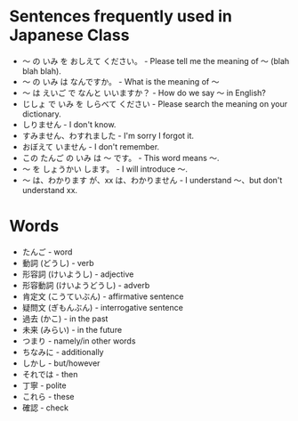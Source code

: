 # Sentences frequently used in Japanese Class
- 〜 の いみ を おしえて ください。 - Please tell me the meaning of 〜 (blah blah blah).
- 〜 の いみ は なんですか。 - What is the meaning of 〜
- 〜 は えいご で なんと いいますか？ - How do we say 〜 in English?
- じしょ で いみ を しらべて ください - Please search the meaning on your dictionary.
- しりません - I don't know.
- すみません、わすれました - I'm sorry I forgot it.
- おぼえて いません - I don't remember.
- この たんご の いみ は 〜 です。 - This word means 〜.
- 〜 を しょうかい します。 - I will introduce 〜.
- 〜 は、わかります が、xx は、わかりません - I understand 〜、but don't understand xx.



# Words
- たんご - word
- 動詞 (どうし) - verb
- 形容詞 (けいようし) - adjective
- 形容動詞 (けいようどうし) - adverb
- 肯定文 (こうていぶん) - affirmative sentence
- 疑問文 (ぎもんぶん) - interrogative sentence
- 過去 (かこ) - in the past
- 未来 (みらい) - in the future
- つまり - namely/in other words
- ちなみに - additionally
- しかし - but/however
- それでは - then
- 丁寧 - polite
- これら - these
- 確認 - check
